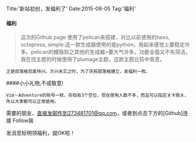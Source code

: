 Title:'新站初创，发福利了'
Date:2015-08-05
Tag:'福利'
#### 福利
> 这次的Github page 使用了pelican来搭建，对比以前使用的hexo, 
octopress, simple.这一款生成器使用的是python，用起来感觉上要稳定许多。pelican的模版较之其他的生成器>要大气许多，功能全面又不失简洁。
我在找主题的时候使用了plumage主题，这款主题比较中我意。

    正是部落格百废待兴。方兴未艾之时，为了庆祝部落格建立，发福利一枚。
####小小礼物,不成敬意!

    Vim－Adventure的账号一枚，存档有3个空位，现在使用人数不多，而且可以指定关卡跳关，所以大家都可以正常使用。

需要的朋友，直接发邮件到273481701@qq.com，或者到点击下方的[Github]连接 Follow我

发消息标明领福利，就OK啦！